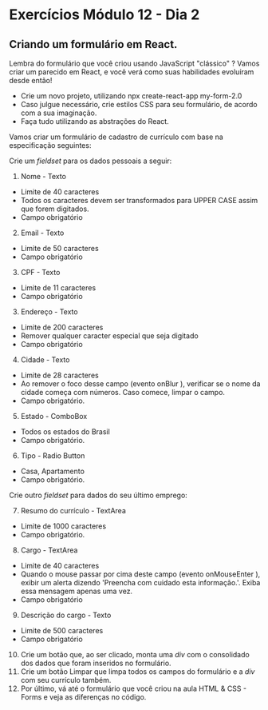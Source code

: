 # Exercícios Módulo 12 - Dia 2

## Criando um formulário em React.

Lembra do formulário que você criou usando JavaScript "clássico" ? Vamos criar um parecido em React, e você verá como suas habilidades evoluíram desde então!

- Crie um novo projeto, utilizando npx create-react-app my-form-2.0
- Caso julgue necessário, crie estilos CSS para seu formulário, de acordo com a sua imaginação.
- Faça tudo utilizando as abstrações do React.

Vamos criar um formulário de cadastro de currículo com base na especificação seguintes:

Crie um _fieldset_ para os dados pessoais a seguir:

1. Nome - Texto

- Limite de 40 caracteres
- Todos os caracteres devem ser transformados para UPPER CASE assim que forem digitados.
- Campo obrigatório

2. Email - Texto

- Limite de 50 caracteres
- Campo obrigatório

3. CPF - Texto

- Limite de 11 caracteres
- Campo obrigatório

3. Endereço - Texto

- Limite de 200 caracteres
- Remover qualquer caracter especial que seja digitado
- Campo obrigatório

4. Cidade - Texto

- Limite de 28 caracteres
- Ao remover o foco desse campo (evento onBlur ), verificar se o nome da cidade começa com números. Caso comece, limpar o campo.
- Campo obrigatório.

5. Estado - ComboBox

- Todos os estados do Brasil
- Campo obrigatório.

6. Tipo - Radio Button

- Casa, Apartamento
- Campo obrigatório.

Crie outro _fieldset_ para dados do seu último emprego:

7. Resumo do currículo - TextArea

- Limite de 1000 caracteres
- Campo obrigatório.

8. Cargo - TextArea

- Limite de 40 caracteres
- Quando o mouse passar por cima deste campo (evento onMouseEnter ), exibir um alerta dizendo 'Preencha com cuidado esta informação.'. Exiba essa mensagem apenas uma vez.
- Campo obrigatório

9. Descrição do cargo - Texto

- Limite de 500 caracteres
- Campo obrigatório

10. Crie um botão que, ao ser clicado, monta uma _div_ com o consolidado dos dados que foram inseridos no formulário.
11. Crie um botão Limpar que limpa todos os campos do formulário e a _div_ com seu currículo também.
12. Por último, vá até o formulário que você criou na aula HTML & CSS - Forms e veja as diferenças no código.
